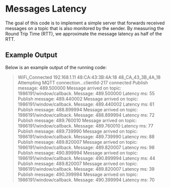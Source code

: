 # Messages Latency

The goal of this code is to implement a simple server that forwards received messages on a topic that is also monitored by the sender. By measuring the Round Trip Time (RTT), we approximate the message latency as half of the RTT.

## Example Output

Below is an example output of the running code:


> WiFi_Connected
> 192.168.1.11
>48:CA:43:3B:4A:18
>48_CA_43_3B_4A_18
>Attempting MQTT connection...clientId-217 connected
>Publish message: 489.500000
>Message arrived on topic: 1986191/window/callback. Message: 489.500000
>Latency ms:
>55
>Publish message: 489.440002
>Message arrived on topic: 1986191/window/callback. Message: 489.440002
>Latency ms:
>61
>Publish message: 488.899994
>Message arrived on topic: 1986191/window/callback. Message: 488.899994
>Latency ms:
>72
>Publish message: 489.760010
>Message arrived on topic: 1986191/window/callback. Message: 489.760010
>Latency ms:
>77
>Publish message: 489.739990
>Message arrived on topic: 1986191/window/callback. Message: 489.739990
>Latency ms:
>88
>Publish message: 489.820007
>Message arrived on topic: 1986191/window/callback. Message: 489.820007
>Latency ms:
>98
>Publish message: 490.899994
>Message arrived on topic: 1986191/window/callback. Message: 490.899994
>Latency ms:
>44
>Publish message: 489.820007
>Message arrived on topic: 1986191/window/callback. Message: 489.820007
>Latency ms:
>39
>Publish message: 490.399994
>Message arrived on topic: 1986191/window/callback. Message: 490.399994
>Latency ms:
>70

